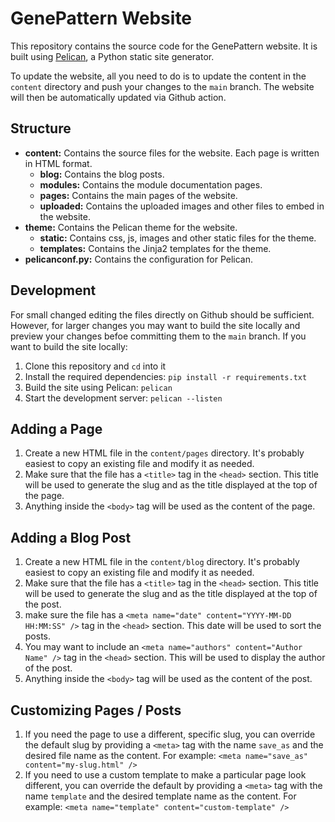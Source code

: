 # GenePattern Website

This repository contains the source code for the GenePattern website. It is built using 
[Pelican](https://docs.getpelican.com), a Python static site generator. 

To update the website, all you need to do is to update the content in the `content` directory and push your changes to 
the `main` branch. The website will then be automatically updated via Github action.

## Structure

* **content:** Contains the source files for the website. Each page is written in HTML format.
    - **blog:** Contains the blog posts.
    - **modules:** Contains the module documentation pages.
    - **pages:** Contains the main pages of the website.
    - **uploaded:** Contains the uploaded images and other files to embed in the website.
* **theme:** Contains the Pelican theme for the website.
    - **static:** Contains css, js, images and other static files for the theme.
    - **templates:** Contains the Jinja2 templates for the theme.
* **pelicanconf.py:** Contains the configuration for Pelican.

## Development
For small changed editing the files directly on Github should be sufficient. However, for larger changes you may want to 
build the site locally and preview your changes befoe committing them to the `main` branch. If you want to build the 
site locally:

1. Clone this repository and `cd` into it
2. Install the required dependencies: `pip install -r requirements.txt`
3. Build the site using Pelican: `pelican`
4. Start the development server: `pelican --listen`

## Adding a Page

1. Create a new HTML file in the `content/pages` directory. It's probably easiest to copy an existing file and modify it as needed.
2. Make sure that the file has a `<title>` tag in the `<head>` section. This title will be used to generate the slug and as the title displayed at the top of the page.
3. Anything inside the `<body>` tag will be used as the content of the page.

## Adding a Blog Post

1. Create a new HTML file in the `content/blog` directory. It's probably easiest to copy an existing file and modify it as needed.
2. Make sure that the file has a `<title>` tag in the `<head>` section. This title will be used to generate the slug and as the title displayed at the top of the post.
3. make sure the file has a `<meta name="date" content="YYYY-MM-DD HH:MM:SS" />` tag in the `<head>` section. This date will be used to sort the posts.
4. You may want to include an `<meta name="authors" content="Author Name" />` tag in the `<head>` section. This will be used to display the author of the post.
5. Anything inside the `<body>` tag will be used as the content of the post.

## Customizing Pages / Posts

1. If you need the page to use a different, specific slug, you can override the default slug by providing a `<meta>` tag with the name `save_as` and the desired file name as the content. For example: `<meta name="save_as" content="my-slug.html" />`
2. If you need to use a custom template to make a particular page look different, you can override the default by providing a `<meta>` tag with the name `template` and the desired template name as the content. For example: `<meta name="template" content="custom-template" />`
